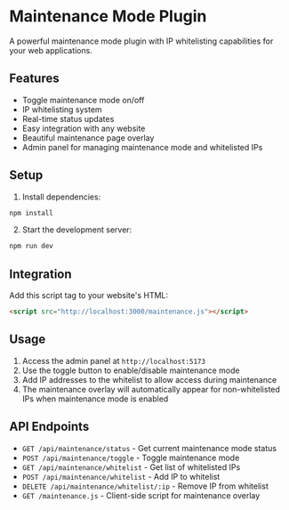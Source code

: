 # Maintenance Mode Plugin

A powerful maintenance mode plugin with IP whitelisting capabilities for your web applications.

## Features

- Toggle maintenance mode on/off
- IP whitelisting system
- Real-time status updates
- Easy integration with any website
- Beautiful maintenance page overlay
- Admin panel for managing maintenance mode and whitelisted IPs

## Setup

1. Install dependencies:
```bash
npm install
```

2. Start the development server:
```bash
npm run dev
```

## Integration

Add this script tag to your website's HTML:

```html
<script src="http://localhost:3000/maintenance.js"></script>
```

## Usage

1. Access the admin panel at `http://localhost:5173`
2. Use the toggle button to enable/disable maintenance mode
3. Add IP addresses to the whitelist to allow access during maintenance
4. The maintenance overlay will automatically appear for non-whitelisted IPs when maintenance mode is enabled

## API Endpoints

- `GET /api/maintenance/status` - Get current maintenance mode status
- `POST /api/maintenance/toggle` - Toggle maintenance mode
- `GET /api/maintenance/whitelist` - Get list of whitelisted IPs
- `POST /api/maintenance/whitelist` - Add IP to whitelist
- `DELETE /api/maintenance/whitelist/:ip` - Remove IP from whitelist
- `GET /maintenance.js` - Client-side script for maintenance overlay